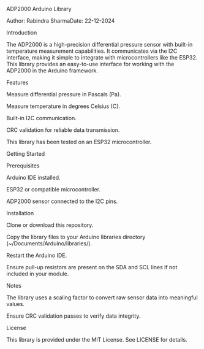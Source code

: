 ADP2000 Arduino Library

Author: Rabindra SharmaDate: 22-12-2024

Introduction

The ADP2000 is a high-precision differential pressure sensor with built-in temperature measurement capabilities. It communicates via the I2C interface, making it simple to integrate with microcontrollers like the ESP32. This library provides an easy-to-use interface for working with the ADP2000 in the Arduino framework.

Features

Measure differential pressure in Pascals (Pa).

Measure temperature in degrees Celsius (C).

Built-in I2C communication.

CRC validation for reliable data transmission.

This library has been tested on an ESP32 microcontroller.

Getting Started

Prerequisites

Arduino IDE installed.

ESP32 or compatible microcontroller.

ADP2000 sensor connected to the I2C pins.

Installation

Clone or download this repository.

Copy the library files to your Arduino libraries directory (~/Documents/Arduino/libraries/).

Restart the Arduino IDE.

Ensure pull-up resistors are present on the SDA and SCL lines if not included in your module.


Notes

The library uses a scaling factor to convert raw sensor data into meaningful values.

Ensure CRC validation passes to verify data integrity.

License

This library is provided under the MIT License. See LICENSE for details.

